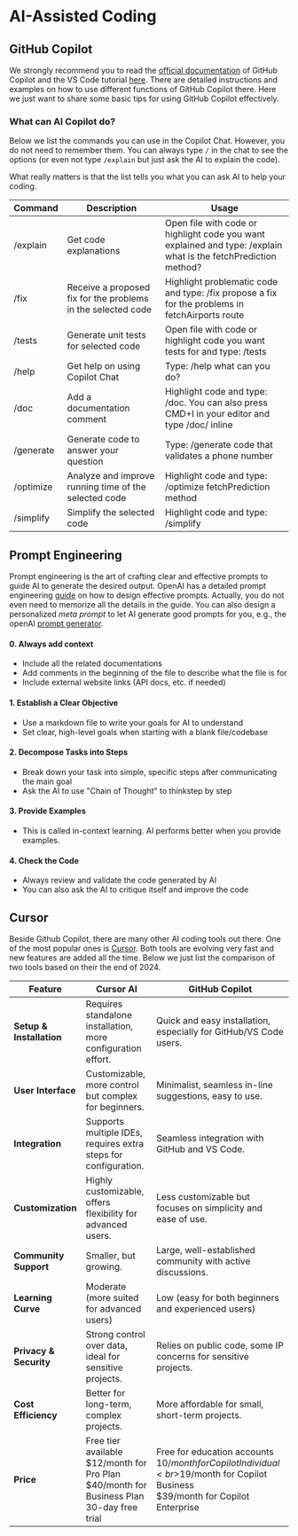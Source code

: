 # AI-Assisted Coding

## GitHub Copilot 

We strongly recommend you to read the [official documentation](https://github.com/features/copilot) of GitHub Copilot and the VS Code tutorial [here](https://code.visualstudio.com/docs/editor/github-copilot). There are detailed instructions and examples on how to use different functions of GitHub Copilot there. Here we just want to share some basic tips for using GitHub Copilot effectively.




### What can AI Copilot do?

Below we list the commands you can use in the Copilot Chat. However, you do not need to remember them. You can always type `/` in the chat to see the options (or even not type `/explain` but just ask the AI to explain the code).

What really matters is that the list tells you what you can ask AI to help your coding.

| Command     | Description                                           | Usage                                                                 |
|-------------|-------------------------------------------------------|----------------------------------------------------------------------|
| /explain    | Get code explanations                                 | Open file with code or highlight code you want explained and type: /explain what is the fetchPrediction method? |
| /fix        | Receive a proposed fix for the problems in the selected code | Highlight problematic code and type: /fix propose a fix for the problems in fetchAirports route |
| /tests      | Generate unit tests for selected code                 | Open file with code or highlight code you want tests for and type: /tests |
| /help       | Get help on using Copilot Chat                        | Type: /help what can you do?                                         |
| /doc        | Add a documentation comment                           | Highlight code and type: /doc. You can also press CMD+I in your editor and type /doc/ inline |
| /generate   | Generate code to answer your question                 | Type: /generate code that validates a phone number                   |
| /optimize   | Analyze and improve running time of the selected code | Highlight code and type: /optimize fetchPrediction method            |
| /simplify   | Simplify the selected code                            | Highlight code and type: /simplify                                                                       |

## Prompt Engineering

Prompt engineering is the art of crafting clear and effective prompts to guide AI to generate the desired output.  OpenAI has a detailed prompt engineering [guide](https://platform.openai.com/docs/guides/prompt-engineering) on how to design effective prompts. Actually, you do not even need to memorize all the details in the guide. You can also design a personalized _meta prompt_ to let AI generate good prompts for you, e.g., the openAI [prompt generator](https://platform.openai.com/docs/guides/prompt-generation). 
#### 0. Always add context

- Include all the related documentations 
- Add comments in the beginning of the file to describe what the file is for
- Include external website links (API docs, etc. if needed)

#### 1. Establish a Clear Objective

* Use a markdown file to write your goals for AI to understand
* Set clear, high-level goals when starting with a blank file/codebase

   
#### 2. Decompose Tasks into Steps

* Break down your task into simple, specific steps after communicating the main goal
* Ask the AI to use "Chain of Thought" to thinkstep by step


#### 3. Provide Examples

- This is called in-context learning. AI performs better when you provide examples.

#### 4. Check the Code

- Always review and validate the code generated by AI
- You can also ask the AI to critique itself and improve the code

## Cursor

Beside Github Copilot, there are many other AI coding tools out there. One of the most popular ones is [Cursor](https://www.cursor.com/). Both tools are evolving very fast and new features are added all the time. Below we just list the comparison of two tools based on their  the end of 2024.

| Feature            | Cursor AI                                                                 | GitHub Copilot                                                      |
|--------------------|---------------------------------------------------------------------------|---------------------------------------------------------------------|
| **Setup & Installation** | Requires standalone installation, more configuration effort.            | Quick and easy installation, especially for GitHub/VS Code users.   |
| **User Interface** | Customizable, more control but complex for beginners.                      | Minimalist, seamless in-line suggestions, easy to use.              |
| **Integration**    | Supports multiple IDEs, requires extra steps for configuration.            | Seamless integration with GitHub and VS Code.                       |
| **Customization**  | Highly customizable, offers flexibility for advanced users.                | Less customizable but focuses on simplicity and ease of use.        |
| **Community Support** | Smaller, but growing.                                                     | Large, well-established community with active discussions.          |
| **Learning Curve** | Moderate (more suited for advanced users)                                  | Low (easy for both beginners and experienced users)                 |
| **Privacy & Security** | Strong control over data, ideal for sensitive projects.                   | Relies on public code, some IP concerns for sensitive projects.     |
| **Cost Efficiency** | Better for long-term, complex projects.                                     | More affordable for small, short-term projects.                     |
| **Price**          | Free tier available<br> $12/month for Pro Plan<br> $40/month for Business Plan<br> 30-day free trial | Free for education accounts<br>$10/month for Copilot Individual<br>$19/month for Copilot Business<br>$39/month for Copilot Enterprise |
